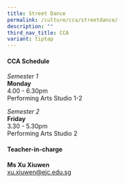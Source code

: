 ```yaml
---
title: Street Dance
permalink: /culture/cca/streetdance/
description: ""
third_nav_title: CCA
variant: tiptap
---
```

<h4><strong>CCA Schedule</strong></h4><p><em>Semester 1</em><br><strong>Monday</strong><br>4.00&nbsp;- 6.30pm<br>Performing Arts Studio 1-2</p><p></p><p><em>Semester 2</em><br><strong>Friday</strong><br>3.30 - 5.30pm<br>Performing Arts Studio 2</p><p></p><h4><strong>Teacher-in-charge</strong></h4><p><strong>Ms Xu Xiuwen</strong><br><a href="mailto:xu.xiuwen@ejc.edu.sg" rel="noopener noreferrer nofollow" target="_blank">xu.xiuwen@ejc.edu.sg</a><br></p>